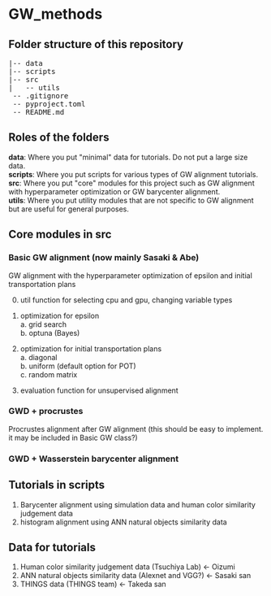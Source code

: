 # GW_methods

## Folder structure of this repository
<pre>
|-- data  
|-- scripts
|-- src
|   -- utils
 -- .gitignore  
 -- pyproject.toml  
 -- README.md  
</pre>

## Roles of the folders
**data**: Where you put "minimal" data for tutorials. Do not put a large size data.  
**scripts**: Where you put scripts for various types of GW alignment tutorials.  
**src**: Where you put "core" modules for this project such as GW alignment with hyperparameter optimization or GW barycenter alignment.  
**utils**: Where you put utility modules that are not specific to GW alignment but are useful for general purposes.  

## Core modules in src

### Basic GW alignment (now mainly Sasaki & Abe)
GW alignment with the hyperparameter optimization of epsilon and initial transportation plans

0. util function for selecting cpu and gpu, changing variable types  

1. optimization for epsilon  
  a. grid search  
  b. optuna  (Bayes)
2. optimization for initial transportation plans  
  a. diagonal  
  b. uniform (default option for POT)  
  c. random matrix  
3. evaluation function for unsupervised alignment  

### GWD + procrustes
Procrustes alignment after GW alignment (this should be easy to implement. it may be included in Basic GW class?)

### GWD + Wasserstein barycenter alignment


## Tutorials in scripts
1. Barycenter alignment using simulation data and human color similarity judgement data    
2. histogram alignment using ANN natural objects similarity data  


## Data for tutorials
1. Human color similarity judgement data (Tsuchiya Lab)  <- Oizumi  
2. ANN natural objects similarity data (Alexnet and VGG?) <- Sasaki san  
3. THINGS data (THINGS team)  <- Takeda san  
